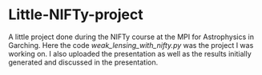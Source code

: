 # Little-NIFTy-project

A little project done during the NIFTy course at the MPI for Astrophysics in Garching. Here the code _weak_lensing_with_nifty.py_ was the project I was working on. I also uploaded the presentation as well as the results initially generated and discussed in the presentation.
